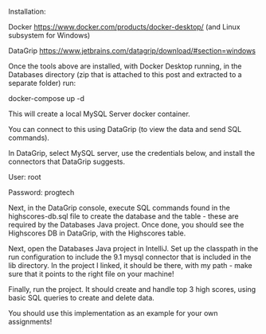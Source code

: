 Installation:

Docker https://www.docker.com/products/docker-desktop/ (and Linux subsystem for Windows)

DataGrip https://www.jetbrains.com/datagrip/download/#section=windows


Once the tools above are installed, with Docker Desktop running, in the Databases directory (zip that is attached to this post and extracted to a separate folder) run: 


docker-compose up -d



This will create a local MySQL Server docker container.

You can connect to this using DataGrip (to view the data and send SQL commands).

In DataGrip, select MySQL server, use the credentials below, and install the connectors that DataGrip suggests.


User: root

Password: progtech


Next, in the DataGrip console, execute SQL commands found in the highscores-db.sql file to create the database and the table - these are required by the Databases Java project. Once done, you should see the Highscores DB in DataGrip, with the Highscores table.



Next, open the Databases Java project in IntelliJ. Set up the classpath in the run configuration to include the 9.1 mysql connector that is included in the lib directory. In the project I linked, it should be there, with my path - make sure that it points to the right file on your machine!



Finally, run the project. It should create and handle top 3 high scores, using basic SQL queries to create and delete data.


You should use this implementation as an example for your own assignments!